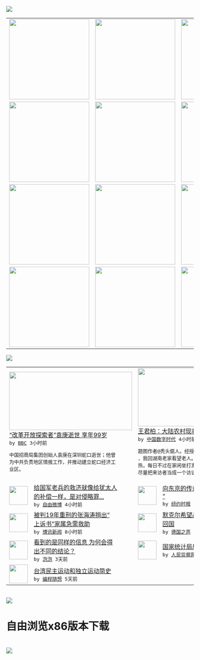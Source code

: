 

<a href="https://github.com/greatfire/z/raw/master/FreeBrowser.apk"><img src="https://raw.githubusercontent.com/greatfire/wiki/master/x/header.png" /></a><table><tr><td width="262" align="center" valign="center"><a href="https://github.com/greatfire/wiki/wiki/nyt" title="纽约时报中文网 国际纵览"><img src="https://raw.githubusercontent.com/greatfire/wiki/master/x/nyt_flag.png" width="215"/></a></td><td width="262" align="center" valign="center"><a href="https://github.com/greatfire/wiki/wiki/dw" title=""><img src="https://raw.githubusercontent.com/greatfire/wiki/master/x/dw_flag.png" width="215"/></a></td><td width="262" align="center" valign="center"><a href="https://github.com/greatfire/wiki/wiki/rmjd" title=""><img src="https://raw.githubusercontent.com/greatfire/wiki/master/x/rmjd_flag.png" width="215"/></a></td></tr><tr><td width="262" align="center" valign="center"><a href="https://github.com/paopaonetizen/website" title="泡泡 - 未经审查的互联网信息"><img src="https://raw.githubusercontent.com/greatfire/wiki/master/x/pp_flag.png" width="215"/></a></td><td width="262" align="center" valign="center"><a href="https://github.com/getlantern/mirror" title="以及自由微博和GreatFire.org官方中文论坛"><img src="https://raw.githubusercontent.com/greatfire/wiki/master/x/lantern_flag.png" width="215"/></a></td><td width="262" align="center" valign="center"><a href="https://github.com/cdtmirrors/m/" title=""><img src="https://raw.githubusercontent.com/greatfire/wiki/master/x/cdt_flag.png" width="215"/></a></td></tr><tr><td width="262" align="center" valign="center"><a href="https://github.com/program-think/blog" title="编程随想的博客"><img src="https://raw.githubusercontent.com/greatfire/wiki/master/x/pt_flag.png" width="215"/></a></td><td width="262" align="center" valign="center"><a href="https://github.com/greatfire/wiki/wiki/bbc" title=""><img src="https://raw.githubusercontent.com/greatfire/wiki/master/x/bbc_flag.png" width="215"/></a></td><td width="262" align="center" valign="center"><a href="https://github.com/freeweibo/s" title="自由微博 - 匿名和不受屏蔽的新浪微博搜索"><img src="https://raw.githubusercontent.com/greatfire/wiki/master/x/fw_flag.png" width="215"/></a></td></tr><tr><td width="262" align="center" valign="center"><a href="https://github.com/greatfire/wiki/wiki/google" title=""><img src="https://raw.githubusercontent.com/greatfire/wiki/master/x/google_flag.png" width="215"/></a></td><td width="262" align="center" valign="center"><a href="https://github.com/bxnews/boxun" title=""><img src="https://raw.githubusercontent.com/greatfire/wiki/master/x/bx_flag.png" width="215"/></a></td><td width="262" align="center" valign="center"><a href="https://github.com/greatfire/wiki/wiki/open-source" title="欢迎访问GreatFire.org开发者项目网站"><img src="https://raw.githubusercontent.com/greatfire/wiki/master/x/open-source_flag.png" width="215"/></a></td></tr></table><img src="https://raw.githubusercontent.com/greatfire/wiki/master/x/newsfeed text.png" /><table cols="4"><tr><td colspan="2" width="380"><a href="http://www.bbc.com/zhongwen/simp/china/2016/01/160131_china_yuan_geng_dies"><img src="http://a.files.bbci.co.uk/worldservice/live/assets/images/2016/01/31/160131063550_yuan_geng_china_merchants_group_144x81_bbcchinese_nocredit.jpg" width="330" height="156"/></a></br><a href="http://www.bbc.com/zhongwen/simp/china/2016/01/160131_china_yuan_geng_dies">“改革开放探索者”袁庚逝世 享年99岁</a></br><kbd> by <a href="http://www.bbc.co.uk/zhongwen/simp">BBC</a> 3小时前 </kbd></br><pre>中国招商局集团创始人袁庚在深圳蛇口逝世；他曾<br/>为中共负责地区情报工作，并推动建立蛇口经济工<br/>业区。</pre></td><td colspan="2" width="380"><a href="http://feedproxy.google.com/~r/chinadigitaltimes/main-page/~3/N-M5vYzQWI8/"><img src="http://chinadigitaltimes.net/chinese/files/2016/01/%E5%A4%A7%E9%99%86%E5%86%9C%E6%9D%91.jpg" width="330" height="156"/></a></br><a href="http://feedproxy.google.com/~r/chinadigitaltimes/main-page/~3/N-M5vYzQWI8/">王君柏：大陆农村现状 不仅性关系混乱</a></br><kbd> by <a href="http://chinadigitaltimes.net/chinese/">中国数字时代</a> 4小时前 </kbd></br><pre>题图作者@秃头倔人。经授权2015年7月下旬<br/>，我回湖南老家看望老人。前后正好一周，天气炎<br/>热，每日不过在家闲坐打发时光。间有人来聊天，<br/>尽量把来访者当成一个访谈对象...</pre></td></tr><tr><td><img src="http://ww1.sinaimg.cn/large/473ed7c0gw1f0if1i037nj209c05k0sz.jpg" width="50" height="50"/></td><td width="280"><a href="https://freeweibo.com/weibo/3937336822162402">给国军老兵的救济就像给犹太人<br/>的补偿一样，是对侵略罪...</a></br><kbd> by <a href="https://freeweibo.com/">自由微博</a> 4小时前 </kbd></td><td><img src="https://raw.githubusercontent.com/greatfire/wiki/master/x/nyt_logo.png" width="50" height="50"/></td><td width="280"><a href="https://d3qlz4p8smvoli.cloudfront.net/culture/20160130/tc30inytm-fish/">向东京的传奇渔市说“撒哟啦啦<br/>”</a></br><kbd> by <a href="http://m.cn.nytimes.com/">纽约时报</a> 6小时前 </kbd></td></tr><tr><td><img src="http://www.boxun.com/news/images/2016/01/201601311225china1.jpg" width="50" height="50"/></td><td width="280"><a href="http://www.boxun.com/news/gb/china/2016/01/201601311225.shtml">被判19年重刑的张海涛捎出“<br/>上诉书”家属急需救助</a></br><kbd> by <a href="http://www.boxun.com">博讯新闻</a> 8小时前 </kbd></td><td><img src="http://www.dw.com/image/0,,19013447_302,00.jpg" width="50" height="50"/></td><td width="280"><a href="http://dw.com/p/1HmNJ?maca=chi-GK-text-greatfire-all-chinese-15625-xml-mrss">默克尔希望战争结束后难民能够<br/>回国</a></br><kbd> by <a href="http://dw.de">德国之声</a> 1天前 </kbd></td></tr><tr><td><img src="https://raw.githubusercontent.com/greatfire/wiki/master/x/pp_logo.png" width="50" height="50"/></td><td width="280"><a href="https://pao-pao.net/article/668">看到的是同样的信息 为何会得<br/>出不同的结论？</a></br><kbd> by <a href="https://pao-pao.net">泡泡</a> 3天前 </kbd></td><td><img src="http://www.rmjdw.com/uploads/allimg/160126/192A3K52-0.jpg" width="50" height="50"/></td><td width="280"><a href="http://www.rmjdw.com//yongguandangan/20160126/15265.html">国家统计局局长王保安被查 </a></br><kbd> by <a href="http://www.rmjdw.com/">人民监督网</a> 5天前 </kbd></td></tr><tr><td><img src="http://lh3.googleusercontent.com/vU8ZzW4wa_O9VIqASs7k6acq5VlMLPoJC329h-IeSXAXWkT6c_Y1pKsQ3-VhjFuuc8qGQauA9iDzyHHZ9mxIOZG9B5YeYOndN-yfntwR0ShVxiig69AzznyLpxs0LffiDjqjpXRz1g" width="50" height="50"/></td><td width="280"><a href="http://feedproxy.google.com/~r/programthink/~3/e7PdpHrG5hI/Taiwan-Political-Movements.html">台湾民主运动和独立运动简史</a></br><kbd> by <a href="http://program-think.blogspot.com">编程随想</a> 5天前 </kbd></td></table></br><a href="https://github.com/greatfire/z/raw/master/FreeBrowser.apk"><img src="https://raw.githubusercontent.com/greatfire/wiki/master/x/download app.png" /></a><h1>自由浏览x86版本下载<h1><a href="https://github.com/greatfire/z/raw/master/FreeBrowser-x86.apk"><img src="https://raw.githubusercontent.com/greatfire/images/master/fb86.qr.png" /></a>